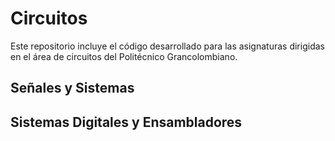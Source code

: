 # Circuitos
Este repositorio incluye el código desarrollado para las asignaturas dirigidas en el área de circuitos del Politécnico Grancolombiano.
## Señales y Sistemas
## Sistemas Digitales y Ensambladores
